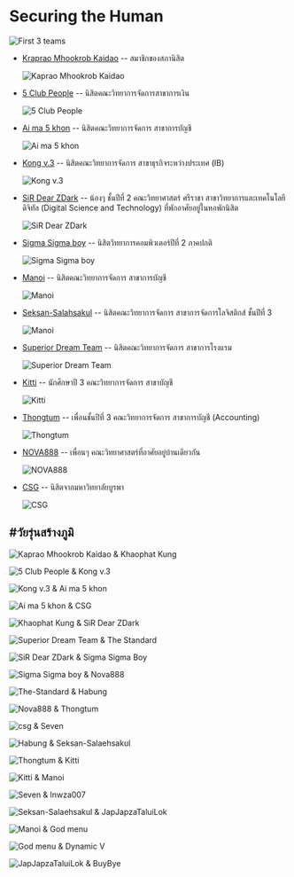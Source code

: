 # Securing the Human 

![First 3 teams](img/SecTheHum/2024-12-21_first3teams.jpg "วัยรุ่นสร้างภูมิ - Securing the Human")

+ [Kraprao Mhookrob Kaidao](https://qlerdev.github.io/boardgame) -- สมาชิกของสภานิสิต

	![Kaprao Mhookrob Kaidao](img/SecTheHum/Kaprao-Mhookrob-Kaidao.jpg "วัยรุ่นสร้างภูมิ - Kaprao Mhookrob Kaidao") 

+ [5 Club People](https://9siravet.github.io/boardgame) -- นิสิตคณะวิทยาการจัดการสาขาการเงิน

	![5 Club People](img/SecTheHum/5-Club-People.jpg "วัยรุ่นสร้างภูมิ - 5 Club People")

+ [Ai ma 5 khon](https://6530200274.github.io/boardgame) -- นิสิตคณะวิทยาการจัดการ สาขาการบัญชี

	![Ai ma 5 khon](img/SecTheHum/Ai-ma-5-khon.jpg "วัยรุ่นสร้างภูมิ - Ai ma 5 khon")

+ [Kong v.3](https://bossmahob.github.io/cyberboardgame) -- นิสิตคณะวิทยาการจัดการ สาขาธุรกิจระหว่างประเทศ (IB)

	![Kong v.3](img/SecTheHum/Kong-v3.jpg "วัยรุ่นสร้างภูมิ - Kong v.3")

+ [SiR Dear ZDark](https://mizeto.github.io/board-game) -- น้องๆ ชั้นปีที่ 2 คณะวิทยาศาสตร์ ศรีราชา สาขาวิทยาการและเทคโนโลยีดิจิทัล (Digital Science and Technology) ที่พักอาศัยอยู่ในหอพักนิสิต

	![SiR Dear ZDark](img/SecTheHum/SiR-Dear-ZDark.png  "วัยรุ่นสร้างภูมิ - SiR Dear ZDark")

+ [Sigma Sigma boy](https://nutnaphop.github.io/boardgame) -- นิสิตวิทยาการคอมพิวเตอร์ปีที่ 2 ภาคปกติ

	![Sigma Sigma boy](img/SecTheHum/Sigma-Sigma-boy.jpg  "วัยรุ่นสร้างภูมิ - Sigma Sigma boy")

+ [Manoi](https://donyweasley.github.io/boardgame/) -- นิสิตคณะวิทยาการจัดการ สาขาการบัญชี

	![Manoi](img/SecTheHum/Manoi.jpg "วัยรุ่นสร้างภูมิ - Manoi")

+ [Seksan-Salahsakul](https://huggies2003.github.io/Boardgame) --  นิสิตคณะวิทยาการจัดการ สาขาการจัดการโลจิสติกส์ ชั้นปีที่ 3

	![Manoi](img/SecTheHum/Seksan-Salaehsakul.jpg "วัยรุ่นสร้างภูมิ - Seksan Salahsakul")

+ [Superior Dream Team](https://rattanapong7.github.io/boardgame) -- นิสิตคณะวิทยาการจัดการ สาขาการโรงแรม

	![Superior Dream Team](img/SecTheHum/Superior-Dream-Team.jpg "วัยรุ่นสร้างภูมิ - Superior Dream Team")

+ [Kitti](https://phaipy.github.io/boardgame) -- นักศึกษาปี 3 คณะวิทยาการจัดการ สาขาบัญชี

	![Kitti](img/SecTheHum/Kitti.jpg "วัยรุ่นสร้างภูมิ - Kitti")

+ [Thongtum](https://zozimboii.github.io/board-game) -- เพื่อนชั้นปีที่ 3 คณะวิทยาการจัดการ สาขาการบัญชี (Accounting)

	![Thongtum](img/SecTheHum/Thongtum.png "วัยรุ่นสร้างภูมิ - Thongtum")

+ [NOVA888](https://devpeeramate.github.io/board-game) -- เพื่อนๆ คณะวิทยาศาสตร์ที่อาศัยอยู่บ้านเดียวกัน

	![NOVA888](img/SecTheHum/Nova888.jpg "วัยรุ่นสร้างภูมิ - NOVA888")
	
+ [CSG](https://dreamchitlada.github.io/Boardgame) -- นิสิตจากมหาวิทยาลัยบูรพา

	![CSG](img/SecTheHum/csg.jpg "วัยรุ่นสร้างภูมิ - CSG")



## #วัยรุ่นสร้างภูมิ

![Kaprao Mhookrob Kaidao & Khaophat Kung](img/SecTheHum/Kaprao-Mhookrob-Kaidao_to_Khaophat-Kung.jpg "วัยรุ่นสร้างภูมิ - Kaprao Mhookrob Kaidao & Khaophat Kung")

![5 Club People & Kong v.3](img/SecTheHum/5-Club-People_to_Kong-v3.jpg "วัยรุ่นสร้างภูมิ - 5 Club People & Kong v.3")

![Kong v.3 & Ai ma 5 khon](img/SecTheHum/Kong-v3_to_Ai-ma-5-khon.jpg "วัยรุ่นสร้างภูมิ - Kong v.3 & Ai ma 5 khon")

![Ai ma 5 khon & CSG](img/SecTheHum/Ai-ma-5-khon_to_CSG.jpg "วัยรุ่นสร้างภูมิ - Ai ma 5 khon & CSG")

![Khaophat Kung & SiR Dear ZDark](img/SecTheHum/Khaophat-Kung_to_SiR-Dear-ZDark.jpg "วัยรุ่นสร้างภูมิ - Khaophat Kung & SiR Dear ZDark")

![Superior Dream Team & The Standard](img/SecTheHum/Superior-Dream-Team_to_The-Standard.jpg "วัยรุ่นสร้างภูมิ - Superior Dream Team & The Standard")

![SiR Dear ZDark & Sigma Sigma Boy](img/SecTheHum/SiR-Dear-ZDark_to_Sigma-Sigma-Boy.jpg "วัยรุ่นสร้างภูมิ - SiR Dear ZDark & Sigma Sigma Boy") 

![Sigma Sigma boy & Nova888](img/SecTheHum/Sigma-Sigma-boy_to_Nova888.jpg "วัยรุ่นสร้างภูมิ - Sigma Sigma boy & Nova888")

![The-Standard & Habung](img/SecTheHum/The-Standard_to_Habung.jpg "วัยรุ่นสร้างภูมิ - The-Standard & Habung")

![Nova888 & Thongtum](img/SecTheHum/Nova888_to_Thongtum.jpg "วัยรุ่นสร้างภูมิ - Nova888 & Thongtum")

![csg & Seven](img/SecTheHum/csg_to_Seven.jpg "วัยรุ่นสร้างภูมิ - csg & Seven")

![Habung & Seksan-Salaehsakul](img/SecTheHum/Habung_to_Seksan-Salaehsakul.jpg "วัยรุ่นสร้างภูมิ - Habung & Seksan-Salaehsakul")

![Thongtum & Kitti](img/SecTheHum/Thongtum_to_Kitti.jpg "วัยรุ่นสร้างภูมิ - Thongtum & Kitti")

![Kitti & Manoi](img/SecTheHum/Kitti_to_Manoi.jpg "วัยรุ่นสร้างภูมิ - Ki & & Manoi")

![Seven & lnwza007](img/SecTheHum/Seven_to_lnwza007.jpg "วัยรุ่นสร้างภูมิ - Seven & lnwza007")

![Seksan-Salaehsakul & JapJapzaTaluiLok](img/SecTheHum/Seksan-Salaehsakul_to_JapJapzaTaluiLok.jpg "วัยรุ่นสร้างภูมิ - Seksan-Salaehsakul & JapJapzaTaluiLok")

![Manoi & God menu](img/SecTheHum/Manoi_to_God-menu.jpg "วัยรุ่นสร้างภูมิ - Manoi & God menu")

![God menu & Dynamic V](img/SecTheHum/God-menu_to_Dynamic-V.jpg "วัยรุ่นสร้างภูมิ - God menu & Dynamic V")

![JapJapzaTaluiLok & BuyBye](img/SecTheHum/JapJapzaTaluilok_BuyBye.jpg "วัยรุ่นสร้างภูมิ - JapJapzaTaluiLok & BuyBye")
 